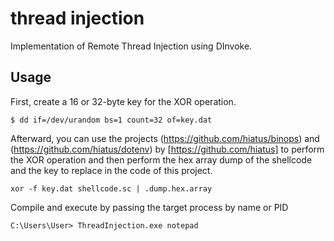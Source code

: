 thread injection
===
Implementation of Remote Thread Injection using DInvoke.

Usage
---
First, create a 16 or 32-byte key for the XOR operation.
```
$ dd if=/dev/urandom bs=1 count=32 of=key.dat
```
Afterward, you can use the projects (https://github.com/hiatus/binops) and (https://github.com/hiatus/dotenv) by [https://github.com/hiatus] to perform the XOR operation and then perform the hex array dump of the shellcode and the key to replace in the code of this project.
```
xor -f key.dat shellcode.sc | .dump.hex.array
```
Compile and execute by passing the target process by name or PID
```
C:\Users\User> ThreadInjection.exe notepad
```
